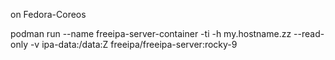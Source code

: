 on Fedora-Coreos

podman run --name freeipa-server-container -ti -h my.hostname.zz --read-only -v ipa-data:/data:Z freeipa/freeipa-server:rocky-9